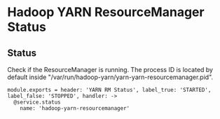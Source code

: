 
# Hadoop YARN ResourceManager Status

## Status

Check if the ResourceManager is running. The process ID is located by default
inside "/var/run/hadoop-yarn/yarn-yarn-resourcemanager.pid".

    module.exports = header: 'YARN RM Status', label_true: 'STARTED', label_false: 'STOPPED', handler: ->
      @service.status
        name: 'hadoop-yarn-resourcemanager'
